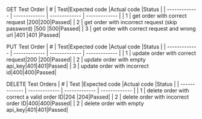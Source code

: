  GET Test Order
| #  | Test|Expected code |Actual code |Status |
| ------------- | ------------- | ------------- | ------------- |
| 1  | get order with correct request |200|200|Passed|
| 2  | get order with incorrect request (skip password) |500 |500|Passed|
| 3  | get order with correct request and wrong url |401 |401 |Passed|

 PUT Test Order
| #  | Test|Expected code |Actual code |Status |
| ------------- | ------------- | ------------- | ------------- |
| 1  | update order with correct request|200 |200|Passed|
| 2 | update order with empty api_key|401|401|Passed|
| 3  | update order with incorrect id|400|400|Passed|


 DELETE Test Orders
| #  | Test |Expected code |Actual code |Status |
| ------------- | ------------- | ------------- | ------------- |
| 1  | delete order with correct a valid order ID|204 |204|Passed|
| 2  | delete order with incorrect order ID|400|400|Passed|
| 2  | delete order with empty api_key|401|401|Passed| 

